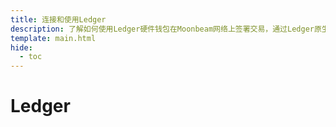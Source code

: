 ```yaml
---
title: 连接和使用Ledger
description: 了解如何使用Ledger硬件钱包在Moonbeam网络上签署交易，通过Ledger原生Moonbeam和Moonriver应用程序以及Ethereum应用程序。
template: main.html
hide:
  - toc
---
```


<h1 class='subsection-title'>Ledger</h1>
<div class='subsection-wrapper'></div>